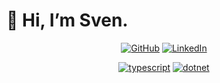 # 👋 Hi, I’m Sven.

<p align="center">
    <a href="https://github.com/monktana" target="_blank"><img alt="GitHub" src="https://img.shields.io/badge/GitHub-100000?style=for-the-badge&logo=github&logoColor=white"></a>
    <a href="https://www.linkedin.com/in/sven-giebelmann" target="_blank"><img alt="LinkedIn" src="https://img.shields.io/badge/LinkedIn-0077B5?style=for-the-badge&logo=linkedin&logoColor=white"></a>
</p>

<p align="center">
    <a href="https://github.com/monktana?tab=repositories&language=typescript" target="_blank"><img alt="typescript" src="https://img.shields.io/badge/TypeScript-007ACC?style=for-the-badge&logo=typescript&logoColor=white"></a>
    <a href="https://github.com/monktana?tab=repositories&language=dotnet" target="_blank"><img alt="dotnet" src="https://img.shields.io/badge/.NET-512BD4?style=for-the-badge&logo=dotnet&logoColor=white"></a>
</p>

